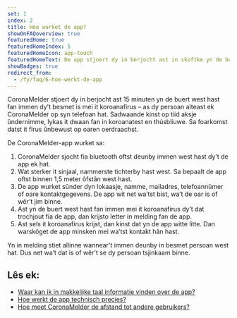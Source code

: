 ```yaml
---
set: 1
index: 2
title: Hoe wurket de app?
showOnFAQoverview: true
featuredHome: true
featuredHomeIndex: 5
featuredHomeIcon: app-touch
featuredHomeText: De app stjoert dy in berjocht ast in skoftke yn de buert west hast fan immen dy’t besmet is mei it koroanafirus.
showBadges: true
redirect_from: 
  - /fy/faq/6-hoe-werkt-de-app
---
```

CoronaMelder stjoert dy in berjocht ast 15 minuten yn de buert west hast fan immen dy’t besmet is mei it koroanafirus – as dy persoan alteast ek CoronaMelder op syn telefoan hat. Sadwaande kinst op tiid aksje ûndernimme, lykas it dwaan fan in koroanatest en thúsbliuwe. Sa foarkomst datst it firus ûnbewust op oaren oerdraachst.

De CoronaMelder-app wurket sa:
 
1. CoronaMelder sjocht fia bluetooth oftst deunby immen west hast dy’t de app ek hat.
2. Wat sterker it sinjaal, nammerste tichterby hast west. Sa bepaalt de app oftst binnen 1,5 meter ôfstân west hast.
3. De app wurket sûnder dyn lokaasje, namme, mailadres, telefoannûmer of oare kontaktgegevens. De app wit net wa’tst bist, wa’t de oar is of wêr’t jim binne.
4. Ast yn de buert west hast fan immen mei it koroanafirus dy’t dat trochjout fia de app, dan krijsto letter in melding fan de app.
5. Ast sels it koroanafirus krijst, dan kinst dat yn de app witte litte. Dan warskôget de app minsken mei wa’tst kontakt hân hast.

Yn in melding stiet allinne wannear’t immen deunby in besmet persoan west hat. Dus net wa’t dat is of wêr’t se dy persoan tsjinkaam binne.

## Lês ek:

- [Waar kan ik in makkelijke taal informatie vinden over de app?](/{{page.lang}}/faq/1-11-coronamelder-in-makkelijke-taal)
- [Hoe werkt de app technisch precies?](/{{page.lang}}/faq/2-6-hoe-werkt-de-app-technisch-precies) 
- [Hoe meet CoronaMelder de afstand tot andere gebruikers?](/{{page.lang}}/faq/2-1-hoe-meet-coronamelder-de-afstand) 
